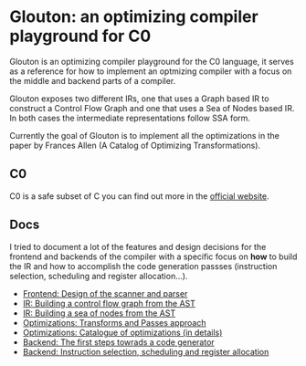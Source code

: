 # Glouton: an optimizing compiler playground for C0

Glouton is an optimizing compiler playground for the C0 language, it serves
as a reference for how to implement an optmizing compiler with a focus on
the middle and backend parts of a compiler.

Glouton exposes two different IRs, one that uses a Graph based IR to construct
a Control Flow Graph and one that uses a Sea of Nodes based IR. In both cases
the intermediate representations follow SSA form.

Currently the goal of Glouton is to implement all the optimizations in the paper
by Frances Allen (A Catalog of Optimizing Transformations).

## C0

C0 is a safe subset of C you can find out more in the [official website](https://c0.cs.cmu.edu/).

## Docs

I tried to document a lot of the features and design decisions for the frontend
and backends of the compiler with a specific focus on **how** to build the IR
and how to accomplish the code generation passses (instruction selection, scheduling
and register allocation...).

- [Frontend: Design of the scanner and parser](docs/frontend.md)
- [IR: Building a control flow graph from the AST](docs/cfg.md)
- [IR: Building a sea of nodes from the AST](docs/sea.md)
- [Optimizations: Transforms and Passes approach](docs/optimizations.md)
- [Optimizations: Catalogue of optimizations (in details)](docs/optimref.md)
- [Backend: The first steps towrads a code generator](docs/codegen.md)
- [Backend: Instruction selection, scheduling and register allocation](docs/backend.md)

